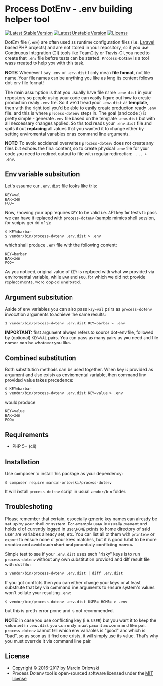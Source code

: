 # Process DotEnv - .env building helper tool #

[![Latest Stable Version](https://poser.pugx.org/marcin-orlowski/process-dotenv/v/stable)](https://packagist.org/packages/marcin-orlowski/process-dotenv)
[![Latest Unstable Version](https://poser.pugx.org/marcin-orlowski/process-dotenv/v/unstable)](https://packagist.org/packages/marcin-orlowski/process-dotenv)
[![License](https://poser.pugx.org/marcin-orlowski/process-dotenv/license)](https://packagist.org/packages/marcin-orlowski/process-dotenv)

DotEnv file (`.env`) are often used as runtime configuration files (i.e. [Laravel](https://laravel.com/)
based PHP projects) and are not stored in your repository, so if you use Continuous Integration (CI) 
tools like TeamCity or Travis-CI, you need to create that `.env` file before tests can be started. 
`Process-DotEnv` is a tool wass created to help you with this task.

**NOTE:** Whenever I say `.env` or `.env.dist` I only mean **file format**, not file name. Your
file names can be anything you like as long its content follows dot-env file format!

The main assumption is that you usually have file name `.env.dist` in your repository so people
using your code can easily figure out how to create production ready `.env` file. So if we'd 
tread your `.env.dist` as **template**, then with the right tool you'd be able to easily create
production ready `.env` file. and this is where `process-dotenv` steps in. The goal (and code :)
is pretty simple - generate `.env` file based on the template `.env.dist` but with all neccessary 
changes applied. So ths tool reads your `.env.dist` file and spits it out **replacing** all values
that you wanted it to change either by setting enviromental variables or as command line arguments.

**NOTE:** To avoid accidental overwrites `process-dotenv` does not create any files but echoes the final
content, so to create physical `.env` file for your code you need to redirect output to file with regular
redirection: ` ... > .env`.

## Env variable subsitution ##

Let's assume our `.env.dist` file looks like this:

    KEY=val
    BAR=zen
    FOO=

Now, knowing your app requires `KEY` to be valid i.e. API key for tests to pass we can have it replaced with 
`process-dotenv` (sample mimics shell session, for scripts get rid of `$`):

    $ KEY=barbar
    $ vendor/bin/process-dotenv .env.dist > .env

which shall produce `.env` file with the following content:

    KEY=barbar
    BAR=zen
    FOO=

As you noticed, original value of `KEY` is replaced with what we provided via enviromental variable,
while `BAR` and `FOO`, for which we did not provide replacements, were copied unaltered.


## Argument subsitution ##

Aside of env variables you can also pass `key=val` pairs as `process-dotenv` invocation arguments to
achieve the same results:

    $ vendor/bin/process-dotenv .env.dist KEY=barbar > .env

**IMPORTANT:** first argument always refers to source dot-env file, followed by (optional) `KEY=VAL` pairs.
You can pass as many pairs as you need and file names can be whatever you like.


## Combined substitution ##

Both substitution methods can be used together. When key is provided as argument and
also exists as enviromental variable, then command line provided value takes precedence:

    $ KEY=barbar
    $ vendor/bin/process-dotenv .env.dist KEY=value > .env

would produce:

    KEY=value
    BAR=zen
    FOO=


## Requirements ##

 * PHP 5+ (cli)
 
## Installation ##

Use composer to install this package as your dependency:

    $ composer require marcin-orlowski/process-dotenv

It will install `process-dotenv` script in usual `vendor/bin` folder.


## Troubleshoting ##

Please remember that certain, especially generic key names can already be set up by
your shell or system. For example `USER` is usually present and holds id of currently logged
in user,`HOME` points to home directory of said user are variables already
set, etc. You can list all of them with `printenv` or `export` to ensure none of your keys
matches, but it is good habit to be more creative and avoid such short and potentially conflicting
names.

Simple test to see if your `.env.dist` uses such "risky" keys is to run `process-dotenv`
without any own substitution provided and diff result file with dist file:

    $ vendor/bin/process-dotenv .env.dist | diff .env.dist

If you got conflicts then you can either change your keys or at least substitute that key
via command line arguments to ensure system's values won't pollute your resulting `.env`:

    $ vendor/bin/process-dotenv .env.dist USER= HOME= > .env

but this is pretty error prone and is not recommended.

**NOTE:** in case you use conflicting key (i.e. `USER`) but you want it to keep the
value set in `.env.dist` you currently must pass it as command like pair. `process-dotenv` 
cannot tell which env variables is "good" and which is "bad", so as soon as it find one exists,
it will simply use its value. That's why you must override it via command line pair.

## License ##

* Copyright &copy; 2016-2017 by Marcin Orlowski
* Process Dotenv tool is open-sourced software licensed under the [MIT license](http://opensource.org/licenses/MIT)

